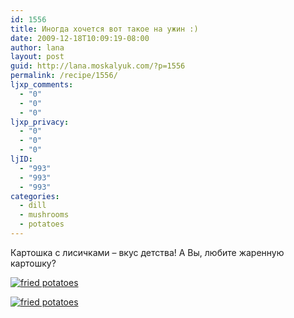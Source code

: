 ```yaml
---
id: 1556
title: Иногда хочется вот такое на ужин :)
date: 2009-12-18T10:09:19-08:00
author: lana
layout: post
guid: http://lana.moskalyuk.com/?p=1556
permalink: /recipe/1556/
ljxp_comments:
  - "0"
  - "0"
  - "0"
ljxp_privacy:
  - "0"
  - "0"
  - "0"
ljID:
  - "993"
  - "993"
  - "993"
categories:
  - dill
  - mushrooms
  - potatoes
---
```

Картошка с лисичками &#8211; вкус детства! А Вы, любите жаренную картошку?

<a class="flickr-image alignnone" title="fried potatoes" href="http://www.flickr.com/photos/67405678@N00/4194205304/" target="_blank"><img src="http://farm3.static.flickr.com/2671/4194205304_0643c5e9af.jpg" alt="fried potatoes" /></a>

<a class="flickr-image alignnone" title="fried potatoes" href="http://www.flickr.com/photos/67405678@N00/4193447565/" target="_blank"><img src="http://farm3.static.flickr.com/2786/4193447565_b0b8cb4fac.jpg" alt="fried potatoes" /></a>